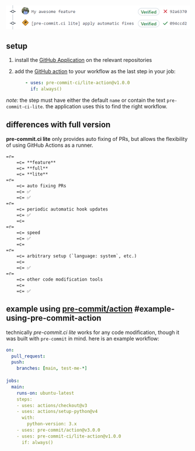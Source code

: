 ![pre-commit.ci lite fixing a PR](img/lite.png)

## setup

1. install the [GitHub Application] on the relevant repositories
2. add the [GitHub action] to your workflow as the last step in your job:

   ```yaml
       - uses: pre-commit-ci/lite-action@v1.0.0
         if: always()
   ```

*note:* the step must have either the default `name` or contain the text
`pre-commit-ci-lite`.  the application uses this to find the right workflow.

## differences with full version

**pre-commit.ci lite** only provides auto fixing of PRs, but allows the
flexibility of using GitHub Actions as a runner.

```table
=r=
    =c= **feature**
    =c= **full**
    =c= **lite**
=r=
    =c= auto fixing PRs
    =c= ✅
    =c= ✅
=r=
    =c= periodic automatic hook updates
    =c= ✅
    =c=
=r=
    =c= speed
    =c= ✅
    =c=
=r=
    =c= arbitrary setup (`language: system`, etc.)
    =c=
    =c= ✅
=r=
    =c= other code modification tools
    =c=
    =c= ✅
```

## example using [pre-commit/action]  #example-using-pre-commit-action

technically _pre-commit.ci lite_ works for any code modification, though it was
built with `pre-commit` in mind.  here is an example workflow:

```yaml
on:
  pull_request:
  push:
    branches: [main, test-me-*]

jobs:
  main:
    runs-on: ubuntu-latest
    steps:
    - uses: actions/checkout@v3
    - uses: actions/setup-python@v4
      with:
        python-version: 3.x
    - uses: pre-commit/action@v3.0.0
    - uses: pre-commit-ci/lite-action@v1.0.0
      if: always()
```


[GitHub Application]: https://github.com/apps/pre-commit-ci-lite/installations/new
[GitHub action]: https://github.com/pre-commit-ci/lite-action
[pre-commit/action]: https://github.com/pre-commit/action
